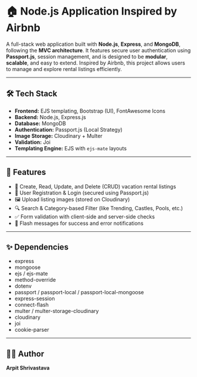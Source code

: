 # 🏠 Node.js Application Inspired by Airbnb

A full-stack web application built with **Node.js**, **Express**, and **MongoDB**, following the **MVC architecture**. It features secure user authentication using **Passport.js**, session management, and is designed to be **modular**, **scalable**, and easy to extend. Inspired by Airbnb, this project allows users to manage and explore rental listings efficiently.

---

## 🛠️ Tech Stack

- **Frontend:** EJS templating, Bootstrap (UI), FontAwesome Icons  
- **Backend:** Node.js, Express.js  
- **Database:** MongoDB  
- **Authentication:** Passport.js (Local Strategy)  
- **Image Storage:** Cloudinary + Multer  
- **Validation:** Joi  
- **Templating Engine:** EJS with `ejs-mate` layouts

---

## 🚀 Features

- 📝 Create, Read, Update, and Delete (CRUD) vacation rental listings  
- 🔐 User Registration & Login (secured using Passport.js)  
- 🖼️ Upload listing images (stored on Cloudinary)  
- 🔍 Search & Category-based Filter (like Trending, Castles, Pools, etc.)  
- ✅ Form validation with client-side and server-side checks  
- 💬 Flash messages for success and error notifications
  
---

## ✨ Dependencies

- express  
- mongoose  
- ejs / ejs-mate  
- method-override  
- dotenv  
- passport / passport-local / passport-local-mongoose  
- express-session  
- connect-flash  
- multer / multer-storage-cloudinary  
- cloudinary  
- joi  
- cookie-parser  

---

## 👩‍💻 Author

**Arpit Shrivastava** 
